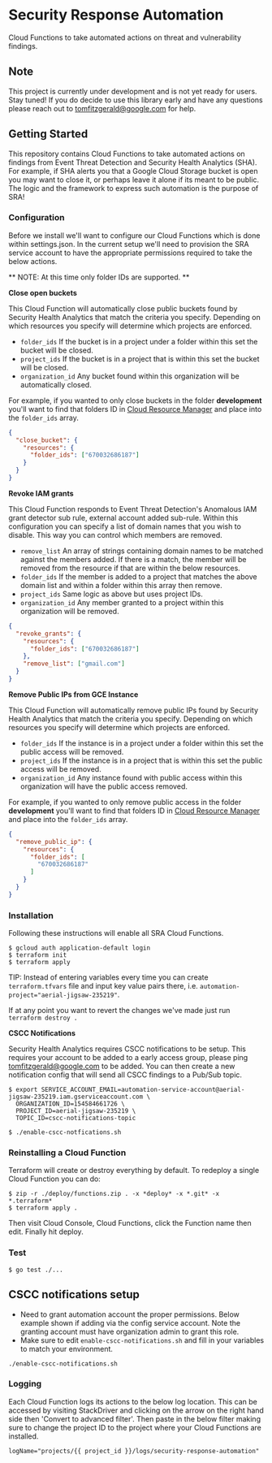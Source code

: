 # Security Response Automation

Cloud Functions to take automated actions on threat and vulnerability findings.

## Note

This project is currently under development and is not yet ready for users. Stay tuned! If you do decide to use this library early and have any questions please reach out to tomfitzgerald@google.com for help.

## Getting Started

This repository contains Cloud Functions to take automated actions on findings from Event Threat Detection and Security Health Analytics (SHA). For example, if SHA alerts you that a Google Cloud Storage bucket is open you may want to close it, or perhaps leave it alone if its meant to be public. The logic and the framework to express such automation is the purpose of SRA!

### Configuration

Before we install we'll want to configure our Cloud Functions which is done within settings.json. In the current setup we'll need to provision the SRA service account to have the appropriate permissions required to take the below actions.

** NOTE: At this time only folder IDs are supported. **

**Close open buckets**

This Cloud Function will automatically close public buckets found by Security Health Analytics that match the criteria you specify. Depending on which resources you specify will determine which projects are enforced.

- `folder_ids` If the bucket is in a project under a folder within this set the bucket will be closed.
- `project_ids` If the bucket is in a project that is within this set the bucket will be closed.
- `organization_id` Any bucket found within this organization will be automatically closed.

For example, if you wanted to only close buckets in the folder **development** you'll want to find that folders ID in [Cloud Resource Manager](https://console.cloud.google.com/cloud-resource-manager) and place into the `folder_ids` array.

```json
{
  "close_bucket": {
    "resources": {
      "folder_ids": ["670032686187"]
    }
  }
}
```

**Revoke IAM grants**

This Cloud Function responds to Event Threat Detection's Anomalous IAM grant detector sub rule, external account added sub-rule. Within this configuration you can specify a list of domain names that you wish to disable. This way you can control which members are removed.

- `remove_list` An array of strings containing domain names to be matched against the members added. If there is a match, the member will be removed from the resource if that are within the below resources.
- `folder_ids` If the member is added to a project that matches the above domain list and within a folder within this array then remove.
- `project_ids` Same logic as above but uses project IDs.
- `organization_id` Any member granted to a project within this organization will be removed.

```json
{
  "revoke_grants": {
    "resources": {
      "folder_ids": ["670032686187"]
    },
    "remove_list": ["gmail.com"]
  }
}
```

**Remove Public IPs from GCE Instance**

This Cloud Function will automatically remove public IPs found by Security Health Analytics that match the criteria you specify. 
Depending on which resources you specify will determine which projects are enforced.

- `folder_ids` If the instance is in a project under a folder within this set the public access will be removed.
- `project_ids` If the instance is in a project that is within this set the public access will be removed.
- `organization_id` Any instance found with public access within this organization will have the public access removed.

For example, if you wanted to only remove public access in the folder **development** you'll want to find that folders ID in [Cloud Resource Manager](https://console.cloud.google.com/cloud-resource-manager) and place into the `folder_ids` array.

```json
{
  "remove_public_ip": {
    "resources": {
      "folder_ids": [
        "670032686187"
      ]
    }
  }
}
```

### Installation

Following these instructions will enable all SRA Cloud Functions.

```shell
$ gcloud auth application-default login
$ terraform init
$ terraform apply
```

TIP: Instead of entering variables every time you can create `terraform.tfvars`
file and input key value pairs there, i.e.
`automation-project="aerial-jigsaw-235219"`.

If at any point you want to revert the changes we've made just run `terraform destroy .`

**CSCC Notifications**

Security Health Analytics requires CSCC notifications to be setup. This requires your account to be added to a early access group, please ping tomfitzgerald@google.com to be added. You can then create a new notification config that will send all CSCC findings to a Pub/Sub topic.

```shell
$ export SERVICE_ACCOUNT_EMAIL=automation-service-account@aerial-jigsaw-235219.iam.gserviceaccount.com \
  ORGANIZATION_ID=154584661726 \
  PROJECT_ID=aerial-jigsaw-235219 \
  TOPIC_ID=cscc-notifications-topic

$ ./enable-cscc-notfications.sh
```

### Reinstalling a Cloud Function

Terraform will create or destroy everything by default. To redeploy a single Cloud Function you can do:

```shell
$ zip -r ./deploy/functions.zip . -x *deploy* -x *.git* -x *.terraform*
$ terraform apply .
```

Then visit Cloud Console, Cloud Functions, click the Function name then edit. Finally hit deploy.

### Test

```shell
$ go test ./...
```

## CSCC notifications setup

- Need to grant automation account the proper permissions. Below example shown if adding via the
  config service account. Note the granting account must have organization admin to grant this
  role.
- Make sure to edit `enable-cscc-notifications.sh` and fill in your variables to match your
  environment.

```shell
./enable-cscc-notifications.sh
```

### Logging

Each Cloud Function logs its actions to the below log location. This can be accessed by visiting
StackDriver and clicking on the arrow on the right hand side then 'Convert to advanced filter'.
Then paste in the below filter making sure to change the project ID to the project where your
Cloud Functions are installed.

`logName="projects/{{ project_id }}/logs/security-response-automation"`
